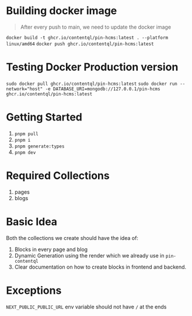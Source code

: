 # Building docker image

> After every push to main, we need to update the docker image

`docker build -t ghcr.io/contentql/pin-hcms:latest . --platform linux/amd64`
`docker push ghcr.io/contentql/pin-hcms:latest `

# Testing Docker Production version

`sudo docker pull ghcr.io/contentql/pin-hcms:latest`
`sudo docker run --network="host" -e DATABASE_URI=mongodb://127.0.0.1/pin-hcms ghcr.io/contentql/pin-hcms:latest`

# Getting Started

1. `pnpm pull`
2. `pnpm i`
3. `pnpm generate:types`
4. `pnpm dev`

# Required Collections

1. pages
2. blogs

# Basic Idea

Both the collections we create should have the idea of:

1. Blocks in every page and blog
2. Dynamic Generation using the render which we already use in `pin-contentql`
3. Clear documentation on how to create blocks in frontend and backend.

# Exceptions

`NEXT_PUBLIC_PUBLIC_URL` env variable should not have `/` at the ends
